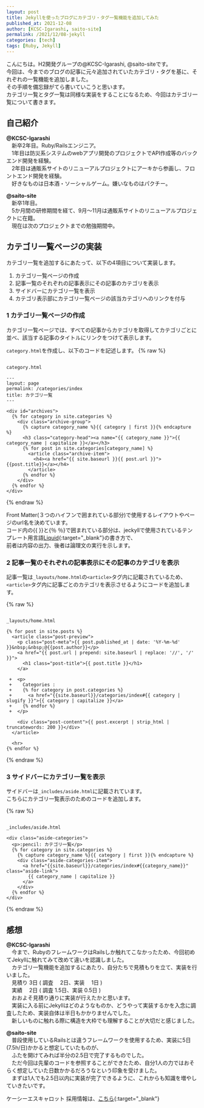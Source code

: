 ```yaml
---
layout: post
title: Jekyllを使ったブログにカテゴリ・タグ一覧機能を追加してみた
published_at: 2021-12-08
author: [KCSC-Igarashi, saito-site]
permalink: /2021/12/08-jekyll
categories: [tech]
tags: [Ruby, Jekyll]
---
```


こんにちは。H2開発グループの@KCSC-Igarashi, @saito-siteです。  
今回は、今までのブログの記事に元々追加されていたカテゴリ・タグを基に、それぞれの一覧機能を追加しました。  
その手順を備忘録がてら書いていこうと思います。  
カテゴリ一覧とタグ一覧は同様な実装をすることになるため、今回はカテゴリ一覧について書きます。  

## 自己紹介
**@KCSC-Igarashi**  
　新卒2年目。Ruby/Railsエンジニア。  
　1年目は防災系システムのwebアプリ開発のプロジェクトでAPI作成等のバックエンド開発を経験。  
　2年目は通販系サイトのリニューアルプロジェクトにアーキから参画し、フロントエンド開発を経験。  
　好きなものは日本酒・ソーシャルゲーム。嫌いなものはパクチー。

**@saito-site**  
　新卒1年目。  
　5か月間の研修期間を経て、9月～11月は通販系サイトのリニューアルプロジェクトに在籍。  
　現在は次のプロジェクトまでの勉強期間中。

## カテゴリ一覧ページの実装

カテゴリ一覧を追加するにあたって、以下の4項目について実装します。

1. カテゴリ一覧ページの作成  
1. 記事一覧のそれぞれの記事表示にその記事のカテゴリを表示  
1. サイドバーにカテゴリ一覧を表示  
1. カテゴリ表示部にカテゴリ一覧ページの該当カテゴリへのリンクを付与  


### 1 カテゴリ一覧ページの作成

カテゴリ一覧ページでは、すべての記事からカテゴリを取得してカテゴリごとに並べ、該当する記事のタイトルにリンクをつけて表示します。

`category.html`を作成し、以下のコードを記述します。
{% raw %} 
```

category.html

---
layout: page
permalink: /categories/index
title: カテゴリ一覧
---

<div id="archives">
  {% for category in site.categories %}
    <div class="archive-group">
      {% capture category_name %}{{ category | first }}{% endcapture %}
      <h3 class="category-head"><a name="{{ category_name }}">{{ category_name | capitalize }}</a></h3>
      {% for post in site.categories[category_name] %}
        <article class="archive-item">
          <h4><a href="{{ site.baseurl }}{{ post.url }}">{{post.title}}</a></h4>
        </article>
      {% endfor %}
    </div>
  {% endfor %}
</div>
```
{% endraw %} 

Front Matter(３つのハイフンで囲まれている部分)で使用するレイアウトやページのurl名を決めています。  
コード内の\{\{ \}\}と\{％ ％\}で囲まれている部分は、jeckyllで使用されているテンプレート用言語[Liquid](https://shopify.github.io/liquid/){:target="_blank"}の書き方で、  
前者は内容の出力、後者は論理文の実行を示します。 

### 2 記事一覧のそれぞれの記事表示にその記事のカテゴリを表示

記事一覧は`_layouts/home.html`の`<article>`タグ内に記載されているため、  
`<article>`タグ内に記事ごとのカテゴリを表示させるようにコードを追加します。  

{% raw %} 
```

_layouts/home.html

{% for post in site.posts %}
  <article class="post-preview">
    <p class="post-meta">{{ post.published_at | date: '%Y-%m-%d' }}&nbsp;&nbsp;@{{post.author}}</p>
    <a href="{{ post.url | prepend: site.baseurl | replace: '//', '/' }}">
      <h1 class="post-title">{{ post.title }}</h1>
    </a>

 +  <p>
 +    Categories :
 +    {% for category in post.categories %}
 +      <a href="{{site.baseurl}}/categories/index#{{ category | slugify }}">{{ category | capitalize }}</a>
 +    {% endfor %}
 +  </p>

    <div class="post-content">{{ post.excerpt | strip_html | truncatewords: 200 }}</div>
  </article>

  <hr>
{% endfor %}
```
{% endraw %} 

### 3 サイドバーにカテゴリ一覧を表示

サイドバーは`_includes/aside.html`に記載されています。  
こちらにカテゴリ一覧表示のためのコードを追加します。  

{% raw %} 
```

_includes/aside.html

<div class="aside-categories">
  <p>:pencil: カテゴリ一覧</p>
  {% for category in site.categories %}
    {% capture category_name %}{{ category | first }}{% endcapture %}
    <div class="aside-categories-item">
      <a href="{{site.baseurl}}/categories/index#{{category_name}}" class="aside-link">
        {{ category_name | capitalize }}
      </a>
    </div>
  {% endfor %}
</div>
```
{% endraw %} 

## 感想

**@KCSC-Igarashi**  
　今まで、RubyのフレームワークはRailsしか触れてこなかったため、今回初めてJekyllに触れてみて改めて違いを認識しました。  
　カテゴリ一覧機能を追加するにあたり、自分たちで見積もりを立て、実装を行いました。  
　見積り 3日 ( 調査 　2日、実装 　1日 )  
　実績 　2日 ( 調査 1.5日、実装 0.5日 )  
　おおよそ見積り通りに実装が行えたかと思います。  
　実装に入る前にJekyllはどのようなものか、どうやって実装するかを入念に調査したため、実装自体は半日もかかりませんでした。  
　新しいものに触れる際に構造を大枠でも理解することが大切だと感じました。  

**@saito-site**  
　普段使用しているRailsとは違うフレームワークを使用するため、実装に5日(7.5h/日)かかると想定していたものが、  
　ふたを開けてみれば半分の2.5日で完了するものでした。  
　ただ今回は先輩のコードを参照することができたため、自分1人の力ではおそらく想定していた日数かかるだろうなという印象を受けました。  
　まずは1人でも2.5日以内に実装が完了できるように、これからも知識を増やしていきたいです。


ケーシーエスキャロット 採用情報は、[こちら](https://www.carrot.co.jp/recruit){:target="_blank"}
